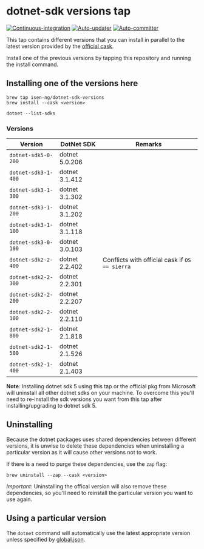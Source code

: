 # dotnet-sdk versions tap

[![Continuous-integration](https://img.shields.io/travis/com/isen-ng/homebrew-dotnet-sdk-versions/master?label=continuous-integration)](https://travis-ci.com/isen-ng/homebrew-dotnet-sdk-versions)
[![Auto-updater](https://img.shields.io/circleci/build/github/isen-ng/homebrew-dotnet-sdk-versions/master?label=auto-updater)](https://circleci.com/gh/isen-ng/homebrew-dotnet-sdk-versions)
[![Auto-committer](https://img.shields.io/github/workflow/status/isen-ng/homebrew-dotnet-sdk-versions/auto-committer?label=auto-committer)](https://github.com/isen-ng/homebrew-dotnet-sdk-versions/actions?query=workflow%3Aauto-committer)

This tap contains different versions that you can install in parallel to the latest version provided by the [official
cask](https://github.com/Homebrew/homebrew-cask/blob/master/Casks/dotnet-sdk.rb).

Install one of the previous versions by tapping this repository and running the install command.

## Installing one of the versions here

```
brew tap isen-ng/dotnet-sdk-versions
brew install --cask <version>

dotnet --list-sdks
```

### Versions

| Version             | DotNet SDK     | Remarks
|---------------------|----------------|-----------
| `dotnet-sdk5-0-200` | dotnet 5.0.206 | 
| `dotnet-sdk3-1-400` | dotnet 3.1.412 | 
| `dotnet-sdk3-1-300` | dotnet 3.1.302 | 
| `dotnet-sdk3-1-200` | dotnet 3.1.202 |
| `dotnet-sdk3-1-100` | dotnet 3.1.118 |
| `dotnet-sdk3-0-100` | dotnet 3.0.103 |
| `dotnet-sdk2-2-400` | dotnet 2.2.402 | Conflicts with official cask if `OS == sierra`
| `dotnet-sdk2-2-300` | dotnet 2.2.301 |
| `dotnet-sdk2-2-200` | dotnet 2.2.207 |
| `dotnet-sdk2-2-100` | dotnet 2.2.110 |
| `dotnet-sdk2-1-800` | dotnet 2.1.818 |
| `dotnet-sdk2-1-500` | dotnet 2.1.526 |
| `dotnet-sdk2-1-400` | dotnet 2.1.403 |

**Note**: Installing dotnet sdk 5 using this tap or the official pkg from Microsoft will uninstall all other 
dotnet sdks on your machine. To overcome this you'll need to re-install the sdk versions you want from this tap 
after installing/upgrading to dotnet sdk 5.

## Uninstalling

Because the dotnet packages uses shared dependencies between different versions, it is unwise to delete these 
dependencies when uninstalling a particular version as it will cause other versions not to work. 

If there is a need to purge these dependencies, use the `zap` flag:

```
brew uninstall --zap --cask <version>
```

*Important*: Uninstalling the offical version will also remove these dependencies, so you'll need to reinstall the particular version you want to use again.

## Using a particular version

The `dotnet` command will automatically use the latest appropriate version unless specified by
[global.json](https://docs.microsoft.com/en-us/dotnet/core/tools/global-json).
